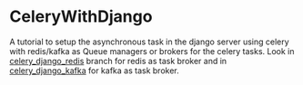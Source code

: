 # CeleryWithDjango
A tutorial to setup the asynchronous task in the django server using celery with redis/kafka as Queue managers or brokers for the celery tasks.
Look in [celery_django_redis](https://github.com/lmkr1409/CeleryWithDjango/tree/celery_django_redis) branch for redis as task broker and in [celery_django_kafka](https://github.com/lmkr1409/CeleryWithDjango/tree/celery_django_kafka) for kafka as task broker.
